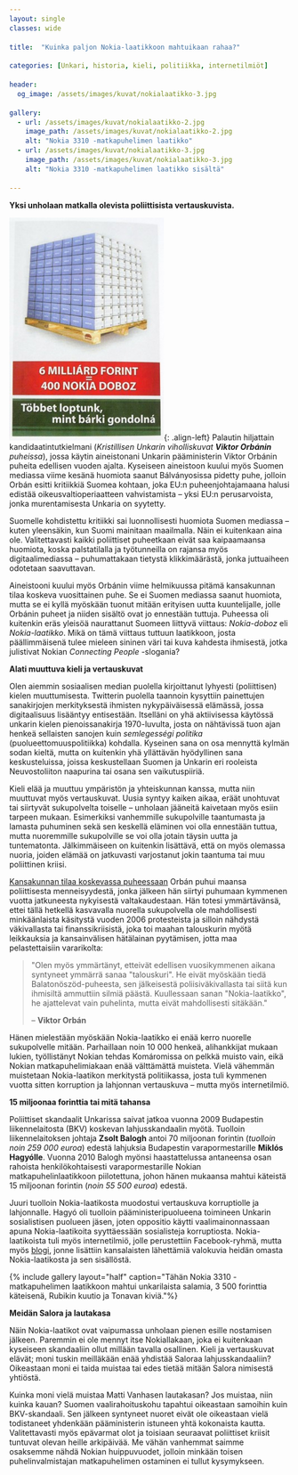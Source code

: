 ```yaml
---
layout: single
classes: wide

title:  "Kuinka paljon Nokia-laatikkoon mahtuikaan rahaa?"

categories: [Unkari, historia, kieli, politiikka, internetilmiöt]

header:
  og_image: /assets/images/kuvat/nokialaatikko-3.jpg

gallery:
  - url: /assets/images/kuvat/nokialaatikko-2.jpg
    image_path: /assets/images/kuvat/nokialaatikko-2.jpg
    alt: "Nokia 3310 -matkapuhelimen laatikko"
  - url: /assets/images/kuvat/nokialaatikko-3.jpg
    image_path: /assets/images/kuvat/nokialaatikko-3.jpg
    alt: "Nokia 3310 -matkapuhelimen laatikko sisältä"

---
```


**Yksi unholaan matkalla olevista poliittisista vertauskuvista.**

![Nokia-laatikoita](/assets/images/kuvat/nokialaatikko-1.jpg){: .align-left}
Palautin hiljattain kandidaatintutkielmani (*Kristillisen Unkarin viholliskuvat* ***Viktor Orbánin*** *puheissa*), jossa käytin aineistonani Unkarin pääministerin Viktor Orbánin puheita edellisen vuoden ajalta. Kyseiseen aineistoon kuului myös Suomen mediassa viime kesänä huomiota saanut Bálványosissa pidetty puhe, jolloin Orbán esitti kritiikkiä Suomea kohtaan, joka EU:n puheenjohtajamaana halusi edistää oikeusvaltioperiaatteen vahvistamista – yksi EU:n perusarvoista, jonka murentamisesta Unkaria on syytetty.

Suomelle kohdistettu kritiikki sai luonnollisesti huomiota Suomen mediassa – kuten yleensäkin, kun Suomi mainitaan maailmalla. Näin ei kuitenkaan aina ole. Valitettavasti kaikki poliittiset puheetkaan eivät saa kaipaamaansa huomiota, koska palstatilalla ja työtunneilla on rajansa myös digitaalimediassa – puhumattakaan tietystä klikkimäärästä, jonka juttuaiheen odotetaan saavuttavan.

Aineistooni kuului myös Orbánin viime helmikuussa pitämä kansakunnan tilaa koskeva vuosittainen puhe. Se ei Suomen mediassa saanut huomiota, mutta se ei kyllä myöskään tuonut mitään erityisen uutta kuuntelijalle, jolle Orbánin puheet ja niiden sisältö ovat jo ennestään tuttuja. Puheessa oli kuitenkin eräs yleisöä naurattanut Suomeen liittyvä viittaus: *Nokia-doboz* eli *Nokia-laatikko*. Mikä on tämä viittaus tuttuun laatikkoon, josta päällimmäisenä tulee mieleen sininen väri tai kuva kahdesta ihmisestä, jotka julistivat Nokian *Connecting People* -slogania?

**Alati muuttuva kieli ja vertauskuvat**

Olen aiemmin sosiaalisen median puolella kirjoittanut lyhyesti (poliittisen) kielen muuttumisesta. Twitterin puolella taannoin kysyttiin painettujen sanakirjojen merkityksestä ihmisten nykypäiväisessä elämässä, jossa digitaalisuus lisääntyy entisestään. Itselläni on yhä aktiivisessa käytössä unkarin kielen pienoissanakirja 1970-luvulta, josta on nähtävissä tuon ajan henkeä sellaisten sanojen kuin *semlegességi politika* (puolueettomuuspolitiikka) kohdalla. Kyseinen sana on osa mennyttä kylmän sodan kieltä, mutta on kuitenkin yhä yllättävän hyödyllinen sana keskusteluissa, joissa keskustellaan Suomen ja Unkarin eri rooleista Neuvostoliiton naapurina tai osana sen vaikutuspiiriä.

Kieli elää ja muuttuu ympäristön ja yhteiskunnan kanssa, mutta niin muuttuvat myös vertauskuvat. Uusia syntyy kaiken aikaa, eräät unohtuvat tai siirtyvät sukupolvelta toiselle – unholaan jääneitä kaivetaan myös esiin tarpeen mukaan. Esimerkiksi vanhemmille sukupolville taantumasta ja lamasta puhuminen sekä sen keskellä eläminen voi olla ennestään tuttua, mutta nuoremmille sukupolville se voi olla jotain täysin uutta ja tuntematonta. Jälkimmäiseen on kuitenkin lisättävä, että on myös olemassa nuoria, joiden elämää on jatkuvasti varjostanut jokin taantuma tai muu poliittinen kriisi.

[Kansakunnan tilaa koskevassa puheessaan](https://www.kormany.hu/en/the-prime-minister/the-prime-minister-s-speeches/prime-minister-viktor-orban-s-state-of-the-nation-address-2020) Orbán puhui maansa poliittisesta menneisyydestä, jonka jälkeen hän siirtyi puhumaan kymmenen vuotta jatkuneesta nykyisestä valtakaudestaan. Hän totesi ymmärtävänsä, ettei tällä hetkellä kasvavalla nuorella sukupolvella ole mahdollisesti minkäänlaista käsitystä vuoden 2006 protesteista ja silloin nähdystä väkivallasta tai finanssikriisistä, joka toi maahan talouskurin myötä leikkauksia ja kansainvälisen hätälainan pyytämisen, jotta maa pelastettaisiin vararikolta:

>"Olen myös ymmärtänyt, etteivät edellisen vuosikymmenen aikana syntyneet ymmärrä sanaa "talouskuri". He eivät myöskään tiedä Balatonöszöd-puheesta, sen jälkeisestä poliisiväkivallasta tai siitä kun ihmisiltä ammuttiin silmiä päästä. Kuullessaan sanan "Nokia-laatikko", he ajattelevat vain puhelinta, mutta eivät mahdollisesti sitäkään."
>
>– **Viktor Orbán**

Hänen mielestään myöskään Nokia-laatikko ei enää kerro nuorelle sukupolvelle mitään. Parhaillaan noin 10 000 henkeä, alihankkijat mukaan lukien, työllistänyt Nokian tehdas Komáromissa on pelkkä muisto vain, eikä Nokian matkapuhelimiakaan enää välttämättä muisteta. Vielä vähemmän muistetaan Nokia-laatikon merkitystä politiikassa, josta tuli kymmenen vuotta sitten korruption ja lahjonnan vertauskuva – mutta myös internetilmiö.

**15 miljoonaa forinttia tai mitä tahansa**

Poliittiset skandaalit Unkarissa saivat jatkoa vuonna 2009 Budapestin liikennelaitosta (BKV) koskevan lahjusskandaalin myötä. Tuolloin liikennelaitoksen johtaja **Zsolt Balogh** antoi 70 miljoonan forintin (*tuolloin noin 259 000 euroa*) edestä lahjuksia Budapestin varapormestarille **Miklós Hagyólle**. Vuonna 2010 Balogh myönsi haastattelussa antaneensa osan rahoista henkilökohtaisesti varapormestarille Nokian matkapuhelinlaatikkoon piilotettuna, johon hänen mukaansa mahtui käteistä 15 miljoonan forintin (*noin 55 500 euroa*) edestä.

Juuri tuolloin Nokia-laatikosta muodostui vertauskuva korruptiolle ja lahjonnalle. Hagyó oli tuolloin pääministeripuolueena toimineen Unkarin sosialistisen puolueen jäsen, joten oppositio käytti vaalimainonnassaan apuna Nokia-laatikoita syyttäessään sosialisteja korruptiosta. Nokia-laatikoista tuli myös internetilmiö, jolle perustettiin Facebook-ryhmä, mutta myös [blogi](https://nokiadoboz.blog.hu/), jonne lisättiin kansalaisten lähettämiä valokuvia heidän omasta Nokia-laatikosta ja sen sisällöstä.

{% include gallery layout="half" caption="Tähän Nokia 3310 -matkapuhelimen laatikkoon mahtui unkarilaista salamia, 3 500 forinttia käteisenä, Rubikin kuutio ja Tonavan kiviä."%}

**Meidän Salora ja lautakasa**

Näin Nokia-laatikot ovat vaipumassa unholaan pienen esille nostamisen jälkeen. Paremmin ei ole mennyt itse Nokiallakaan, joka ei kuitenkaan kyseiseen skandaaliin ollut millään tavalla osallinen. Kieli ja vertauskuvat elävät; moni tuskin meilläkään enää yhdistää Saloraa lahjusskandaaliin? Oikeastaan moni ei taida muistaa tai edes tietää mitään Salora nimisestä yhtiöstä.

Kuinka moni vielä muistaa Matti Vanhasen lautakasan? Jos muistaa, niin kuinka kauan? Suomen vaalirahoituskohu tapahtui oikeastaan samoihin kuin BKV-skandaali. Sen jälkeen syntyneet nuoret eivät ole oikeastaan vielä todistaneet yhdenkään pääministerin istuneen yhtä kokonaista kautta. Valitettavasti myös epävarmat olot ja toisiaan seuraavat poliittiset kriisit tuntuvat olevan heille arkipäivää. Me vähän vanhemmat saimme osaksemme nähdä Nokian huippuvuodet, jolloin minkään toisen puhelinvalmistajan matkapuhelimen ostaminen ei tullut kysymykseen.
